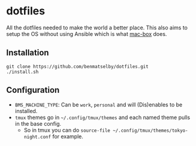 # dotfiles

All the dotfiles needed to make the world a better place. This also aims to setup the OS without using Ansible which is what [mac-box](https://github.com/benmatselby/mac-box) does.

## Installation

```shell
git clone https://github.com/benmatselby/dotfiles.git
./install.sh
```

## Configuration

- `BMS_MACHINE_TYPE`: Can be `work`, `personal` and will (Dis)enables to be installed.
- `tmux` themes go in `~/.config/tmux/themes` and each named theme pulls in the base config.
  - So in tmux you can do `source-file ~/.config/tmux/themes/tokyo-night.conf` for example.
